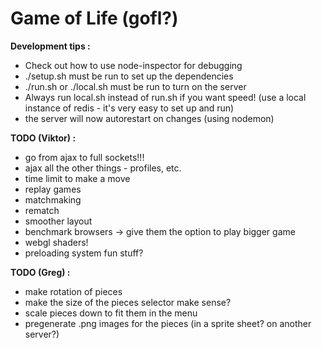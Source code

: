 Game of Life (gofl?)
=====

**Development tips :**

 - Check out how to use node-inspector for debugging
 - ./setup.sh must be run to set up the dependencies
 - ./run.sh or ./local.sh must be run to turn on the server
 - Always run local.sh instead of run.sh if you want speed! (use a local instance of redis - it's very easy to set up and run)
 - the server will now autorestart on changes (using nodemon)

**TODO (Viktor) :**

 - go from ajax to full sockets!!!
 - ajax all the other things - profiles, etc.
 - time limit to make a move
 - replay games
 - matchmaking
 - rematch
 - smoother layout
 - benchmark browsers -> give them the option to play bigger game
 - webgl shaders!
 - preloading system fun stuff?

**TODO (Greg) :**

 - make rotation of pieces
 - make the size of the pieces selector make sense?
 - scale pieces down to fit them in the menu
 - pregenerate .png images for the pieces (in a sprite sheet? on another server?)